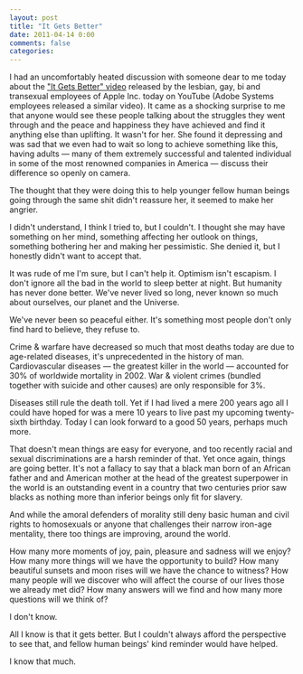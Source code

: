 ```yaml
---
layout: post
title: "It Gets Better"
date: 2011-04-14 0:00
comments: false
categories:
---
```


I had an uncomfortably heated discussion with someone dear to me today about the ["It Gets Better" video](http://www.itgetsbetter.org/video/entry/iwyqsajk_u8/) released by the lesbian, gay, bi and transexual employees of Apple Inc. today on YouTube (Adobe Systems employees released a similar video).
It came as a shocking surprise to me that anyone would see these people talking about the struggles they went through and the peace and happiness they have achieved and find it anything else than uplifting.
It wasn't for her. She found it depressing and was sad that we even had to wait so long to achieve something like this, having adults — many of them extremely successful and talented individual in some of the most renowned companies in America — discuss their difference so openly on camera.

The thought that they were doing this to help younger fellow human beings going through the same shit didn't reassure her, it seemed to make her angrier.

I didn't understand, I think I tried to, but I couldn't. I thought she may have something on her mind, something affecting her outlook on things, something bothering her and making her pessimistic. She denied it, but I honestly didn't want to accept that.

It was rude of me I'm sure, but I can't help it. Optimism isn't escapism. I don't ignore all the bad in the world to sleep better at night. But humanity has never done better. We've never lived so long, never known so much about ourselves, our planet and the Universe.

We've never been so peaceful either. It's something most people don't only find hard to believe, they refuse to.

Crime & warfare have decreased so much that most deaths today are due to age-related diseases, it's unprecedented in the history of man. Cardiovascular diseases — the greatest killer in the world — accounted for 30% of worldwide mortality in 2002. War & violent crimes (bundled together with suicide and other causes) are only responsible for 3%.

Diseases still rule the death toll. Yet if I had lived a mere 200 years ago all I could have hoped for was a mere 10 years to live past my upcoming twenty-sixth birthday. Today I can look forward to a good 50 years, perhaps much more.

That doesn't mean things are easy for everyone, and too recently racial and sexual discriminations are a harsh reminder of that. Yet once again, things are going better. It's not a fallacy to say that a black man born of an African father and and American mother at the head of the greatest superpower in the world is an outstanding event in a country that two centuries prior saw blacks as nothing more than inferior beings only fit for slavery.

And while the amoral defenders of morality still deny basic human and civil rights to homosexuals or anyone that challenges their narrow iron-age mentality, there too things are improving, around the world.

How many more moments of joy, pain, pleasure and sadness will we enjoy? How many more things will we have the opportunity to build? How many beautiful sunsets and moon rises will we have the chance to witness? How many people will we discover who will affect the course of our lives those we already met did? How many answers will we find and how many more questions will we think of?

I don't know.

All I know is that it gets better. But I couldn't always afford the perspective to see that, and fellow human beings' kind reminder would have helped.

I know that much.